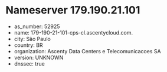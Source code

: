 # Nameserver 179.190.21.101

* as_number: 52925
* name: 179-190-21-101-cps-cl.ascentycloud.com.
* city: São Paulo
* country: BR
* organization: Ascenty Data Centers e Telecomunicacoes SA
* version: UNKNOWN
* dnssec: true
